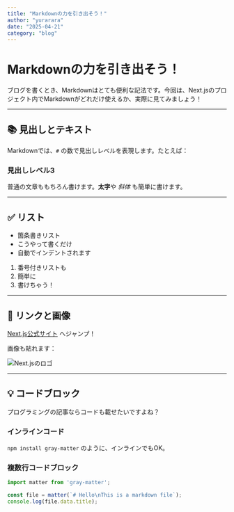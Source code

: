 ```yaml
---
title: "Markdownの力を引き出そう！"
author: "yurarara"
date: "2025-04-21"
category: "blog"
---
```


# Markdownの力を引き出そう！

ブログを書くとき、Markdownはとても便利な記法です。今回は、Next.jsのプロジェクト内でMarkdownがどれだけ使えるか、実際に見てみましょう！

---

## 📚 見出しとテキスト

Markdownでは、`#` の数で見出しレベルを表現します。たとえば：

### 見出しレベル3

普通の文章ももちろん書けます。**太字**や *斜体* も簡単に書けます。

---

## ✅ リスト

- 箇条書きリスト
- こうやって書くだけ
- 自動でインデントされます

1. 番号付きリストも
2. 簡単に
3. 書けちゃう！

---

## 🔗 リンクと画像

[Next.js公式サイト](https://nextjs.org/) へジャンプ！

画像も貼れます：

![Next.jsのロゴ](https://nextjs.org/static/favicon/favicon-32x32.png)

---

## 💡 コードブロック

プログラミングの記事ならコードも載せたいですよね？

### インラインコード

`npm install gray-matter` のように、インラインでもOK。

### 複数行コードブロック

```js
import matter from 'gray-matter';

const file = matter(`# Hello\nThis is a markdown file`);
console.log(file.data.title);
